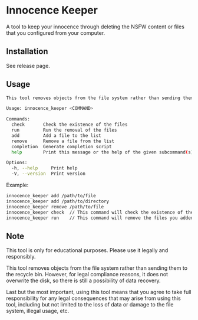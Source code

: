 # Innocence Keeper

A tool to keep your innocence through deleting the NSFW content or files that you configured from your computer.

## Installation

See release page.

## Usage

```bash
This tool removes objects from the file system rather than sending them to the recycle bin. However, for legal compliance reasons, it does not overwrite the disk, so there is still a possibility of data recovery.

Usage: innocence_keeper <COMMAND>

Commands:
  check       Check the existence of the files
  run         Run the removal of the files
  add         Add a file to the list
  remove      Remove a file from the list
  completion  Generate completion script
  help        Print this message or the help of the given subcommand(s)

Options:
  -h, --help     Print help
  -V, --version  Print version
```

Example:

```bash
innocence_keeper add /path/to/file
innocence_keeper add /path/to/directory
innocence_keeper remove /path/to/file
innocence_keeper check  // This command will check the existence of the files you added above
innocence_keeper run    // This command will remove the files you added above
```

## Note

This tool is only for educational purposes. Please use it legally and responsibly.

This tool removes objects from the file system rather than sending them to the recycle bin. However, for legal compliance reasons, it does not overwrite the disk, so there is still a possibility of data recovery.

Last but the most important, using this tool means that you agree to take full responsibility for any legal consequences that may arise from using this tool, including but not limited to the loss of data or damage to the file system, illegal usage, etc.

